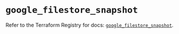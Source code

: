 # `google_filestore_snapshot`

Refer to the Terraform Registry for docs: [`google_filestore_snapshot`](https://registry.terraform.io/providers/hashicorp/google/6.49.3/docs/resources/filestore_snapshot).
